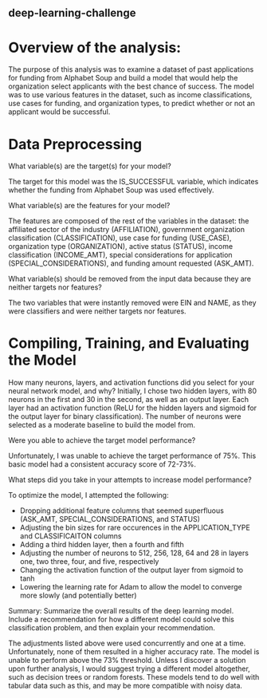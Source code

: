 ## deep-learning-challenge

# Overview of the analysis: 

The purpose of this analysis was to examine a dataset of past applications for funding from Alphabet Soup and build a model that would help the organization select applicants with the best chance of success. The model was to use various features in the dataset, such as income classifications, use cases for funding, and organization types, to predict whether or not an applicant would be successful.


# Data Preprocessing

What variable(s) are the target(s) for your model?

The target for this model was the IS_SUCCESSFUL variable, which indicates whether the funding from Alphabet Soup was used effectively. 

What variable(s) are the features for your model?

The features are composed of the rest of the variables in the dataset: the affiliated sector of the industry (AFFILIATION), government organization classification (CLASSIFICATION), use case for funding (USE_CASE), organization type (ORGANIZATION), active status (STATUS), income classification (INCOME_AMT), special considerations for application (SPECIAL_CONSIDERATIONS), and funding amount requested (ASK_AMT). 

What variable(s) should be removed from the input data because they are neither targets nor features?

The two variables that were instantly removed were EIN and NAME, as they were classifiers and were neither targets nor features. 


# Compiling, Training, and Evaluating the Model

How many neurons, layers, and activation functions did you select for your neural network model, and why?
Initially, I chose two hidden layers, with 80 neurons in the first and 30 in the second, as well as an output layer. Each layer had an activation function (ReLU for the hidden layers and sigmoid for the output layer for binary classification). The number of neurons were selected as a moderate baseline to build the model from. 

Were you able to achieve the target model performance?

Unfortunately, I was unable to achieve the target performance of 75%. This basic model had a consistent accuracy score of 72-73%. 

What steps did you take in your attempts to increase model performance?

To optimize the model, I attempted the following:
- Dropping additional feature columns that seemed superfluous (ASK_AMT, SPECIAL_CONSIDERATIONS, and STATUS)
- Adjusting the bin sizes for rare occurences in the APPLICATION_TYPE and CLASSIFICAITON columns
- Adding a third hidden layer, then a fourth and fifth
- Adjusting the number of neurons to 512, 256, 128, 64 and 28 in layers one, two three, four, and five, respectively
- Changing the activation function of the output layer from sigmoid to tanh
- Lowering the learning rate for Adam to allow the model to converge more slowly (and potentially better)

Summary: Summarize the overall results of the deep learning model. Include a recommendation for how a different model could solve this classification problem, and then explain your recommendation.

The adjustments listed above were used concurrently and one at a time. Unfortunately, none of them resulted in a higher accuracy rate. The model is unable to perform above the 73% threshold. Unless I discover a solution upon further analysis, I would suggest trying a different model altogether, such as decision trees or random forests. These models tend to do well with tabular data such as this, and may be more compatible with noisy data.
